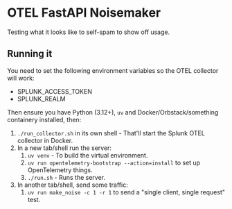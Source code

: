 # OTEL FastAPI Noisemaker

Testing what it looks like to self-spam to show off usage.

## Running it

You need to set the following environment variables so the OTEL collector will work:

- SPLUNK_ACCESS_TOKEN
- SPLUNK_REALM

Then ensure you have Python (3.12+), `uv` and Docker/Orbstack/something containery installed, then:

  1. `./run_collector.sh` in its own shell - That'll start the Splunk OTEL collector in Docker.
  2. In a new tab/shell run the server:
     1. `uv venv` - To build the virtual environment.
     2. `uv run opentelemetry-bootstrap --action=install` to set up OpenTelemetry things.
     3. `./run.sh` - Runs the server.
  3. In another tab/shell, send some traffic:
     1. `uv run make_noise -c 1 -r 1` to send a "single client, single request" test.
